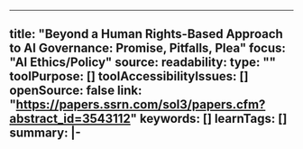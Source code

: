 ---
title: "Beyond a Human Rights-Based Approach to AI Governance: Promise, Pitfalls, Plea"
focus: "AI Ethics/Policy"
source: 
readability: 
type: ""
toolPurpose: []
toolAccessibilityIssues: []
openSource: false
link: "https://papers.ssrn.com/sol3/papers.cfm?abstract_id=3543112"
keywords: []
learnTags: []
summary: |-
  ---

